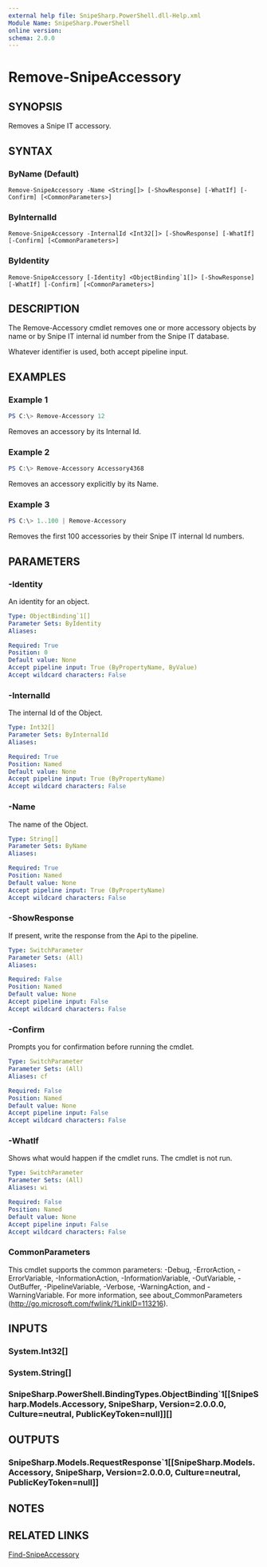 ```yaml
---
external help file: SnipeSharp.PowerShell.dll-Help.xml
Module Name: SnipeSharp.PowerShell
online version:
schema: 2.0.0
---
```


# Remove-SnipeAccessory

## SYNOPSIS
Removes a Snipe IT accessory.

## SYNTAX

### ByName (Default)
```
Remove-SnipeAccessory -Name <String[]> [-ShowResponse] [-WhatIf] [-Confirm] [<CommonParameters>]
```

### ByInternalId
```
Remove-SnipeAccessory -InternalId <Int32[]> [-ShowResponse] [-WhatIf] [-Confirm] [<CommonParameters>]
```

### ByIdentity
```
Remove-SnipeAccessory [-Identity] <ObjectBinding`1[]> [-ShowResponse] [-WhatIf] [-Confirm] [<CommonParameters>]
```

## DESCRIPTION
The Remove-Accessory cmdlet removes one or more accessory objects by name or by Snipe IT internal id number from the Snipe IT database.

Whatever identifier is used, both accept pipeline input.

## EXAMPLES

### Example 1
```powershell
PS C:\> Remove-Accessory 12
```

Removes an accessory by its Internal Id.

### Example 2
```powershell
PS C:\> Remove-Accessory Accessory4368
```

Removes an accessory explicitly by its Name.

### Example 3
```powershell
PS C:\> 1..100 | Remove-Accessory
```

Removes the first 100 accessories by their Snipe IT internal Id numbers.

## PARAMETERS

### -Identity
An identity for an object.

```yaml
Type: ObjectBinding`1[]
Parameter Sets: ByIdentity
Aliases:

Required: True
Position: 0
Default value: None
Accept pipeline input: True (ByPropertyName, ByValue)
Accept wildcard characters: False
```

### -InternalId
The internal Id of the Object.

```yaml
Type: Int32[]
Parameter Sets: ByInternalId
Aliases:

Required: True
Position: Named
Default value: None
Accept pipeline input: True (ByPropertyName)
Accept wildcard characters: False
```

### -Name
The name of the Object.

```yaml
Type: String[]
Parameter Sets: ByName
Aliases:

Required: True
Position: Named
Default value: None
Accept pipeline input: True (ByPropertyName)
Accept wildcard characters: False
```

### -ShowResponse
If present, write the response from the Api to the pipeline.

```yaml
Type: SwitchParameter
Parameter Sets: (All)
Aliases:

Required: False
Position: Named
Default value: None
Accept pipeline input: False
Accept wildcard characters: False
```

### -Confirm
Prompts you for confirmation before running the cmdlet.

```yaml
Type: SwitchParameter
Parameter Sets: (All)
Aliases: cf

Required: False
Position: Named
Default value: None
Accept pipeline input: False
Accept wildcard characters: False
```

### -WhatIf
Shows what would happen if the cmdlet runs.
The cmdlet is not run.

```yaml
Type: SwitchParameter
Parameter Sets: (All)
Aliases: wi

Required: False
Position: Named
Default value: None
Accept pipeline input: False
Accept wildcard characters: False
```

### CommonParameters
This cmdlet supports the common parameters: -Debug, -ErrorAction, -ErrorVariable, -InformationAction, -InformationVariable, -OutVariable, -OutBuffer, -PipelineVariable, -Verbose, -WarningAction, and -WarningVariable. For more information, see about_CommonParameters (http://go.microsoft.com/fwlink/?LinkID=113216).

## INPUTS

### System.Int32[]

### System.String[]

### SnipeSharp.PowerShell.BindingTypes.ObjectBinding`1[[SnipeSharp.Models.Accessory, SnipeSharp, Version=2.0.0.0, Culture=neutral, PublicKeyToken=null]][]

## OUTPUTS

### SnipeSharp.Models.RequestResponse`1[[SnipeSharp.Models.Accessory, SnipeSharp, Version=2.0.0.0, Culture=neutral, PublicKeyToken=null]]

## NOTES

## RELATED LINKS

[Find-SnipeAccessory](Find-SnipeAccessory.md)
